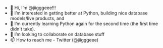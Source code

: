- 👋 Hi, I’m @jiigggeee!!!
- 👀 I’m interested in getting better at Python, building nice database models/live products, and 
- 🌱 I’m currently learning Python again for the second time (the first time didn't take).
- 💞️ I’m looking to collaborate on database stuff
- 📫 How to reach me - Twitter (@jiigggeee)

<!---
jiigggeee/jiigggeee is a ✨ special ✨ repository because its `README.md` (this file) appears on your GitHub profile.
You can click the Preview link to take a look at your changes.
--->
